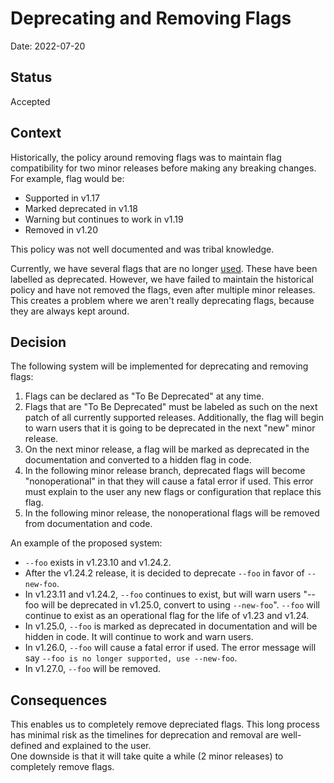 # Deprecating and Removing Flags

Date: 2022-07-20

## Status

Accepted

## Context

Historically, the policy around removing flags was to maintain flag compatibility for two minor releases before making any breaking changes. 
For example, flag would be:
- Supported in v1.17
- Marked deprecated in v1.18
- Warning but continues to work in v1.19
- Removed in v1.20

This policy was not well documented and was tribal knowledge.

Currently, we have several flags that are no longer [used](https://k3s-io.github.io/docs/reference/server-config#deprecated-options). These have been labelled as deprecated. However, we have failed to maintain the historical policy and have not removed the flags, even after multiple minor releases. This creates a problem where we aren't really deprecating flags, because they are always kept around.

## Decision

The following system will be implemented for deprecating and removing flags:

1) Flags can be declared as "To Be Deprecated" at any time.
2) Flags that are "To Be Deprecated" must be labeled as such on the next patch of all currently supported releases. Additionally, the flag will begin to warn users that it is going to be deprecated in the next "new" minor release. 
3) On the next minor release, a flag will be marked as deprecated in the documentation and converted to a hidden flag in code.
4) In the following minor release branch, deprecated flags will become "nonoperational" in that they will cause a fatal error if used. This error must explain to the user any new flags or configuration that replace this flag.
5) In the following minor release, the nonoperational flags will be removed from documentation and code.

An example of the proposed system:
- `--foo` exists in v1.23.10 and v1.24.2.
- After the v1.24.2 release, it is decided to deprecate `--foo` in favor of `--new-foo`.
- In v1.23.11 and v1.24.2, `--foo` continues to exist, but will warn users "--foo will be deprecated in v1.25.0, convert to using `--new-foo`". `--foo` will continue to exist as an operational flag for the life of v1.23 and v1.24.
- In v1.25.0, `--foo` is marked as deprecated in documentation and will be hidden in code. It will continue to work and warn users.
- In v1.26.0, `--foo` will cause a fatal error if used. The error message will say `--foo is no longer supported, use --new-foo`.
- In v1.27.0, `--foo` will be removed.

## Consequences

This enables us to completely remove depreciated flags. This long process has minimal risk as the timelines for deprecation and removal are well-defined and explained to the user.  
One downside is that it will take quite a while (2 minor releases) to completely remove flags.
